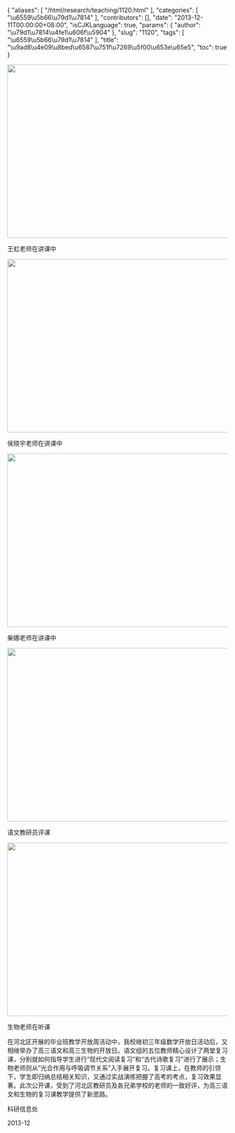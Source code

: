 {
    "aliases": [
        "/html/research/teaching/1120.html"
    ],
    "categories": [
        "\u6559\u5b66\u79d1\u7814"
    ],
    "contributors": [],
    "date": "2013-12-11T00:00:00+08:00",
    "isCJKLanguage": true,
    "params": {
        "author": "\u79d1\u7814\u4fe1\u606f\u5904"
    },
    "slug": "1120",
    "tags": [
        "\u6559\u5b66\u79d1\u7814"
    ],
    "title": "\u9ad8\u4e09\u8bed\u6587\u751f\u7269\u5f00\u653e\u65e5",
    "toc": true
}


<img
    src="https://cdn.tfls.online/mirror/full/833a4348216f69c01bc6449a731b8ffd8552c1dc.jpg"
    style="display:block;margin-left:auto;margin-right:auto;"
    decoding="async"
    fetchpriority="auto"
    loading="lazy"
    height="397"
    width="600"
/>




王虹老师在讲课中





<img
    src="https://cdn.tfls.online/mirror/full/b09f2b5058709ebedba00fd1b2fe109e2f5c617e.jpg"
    style="display:block;margin-left:auto;margin-right:auto;"
    decoding="async"
    fetchpriority="auto"
    loading="lazy"
    height="397"
    width="600"
/>




侯晓宇老师在讲课中





<img
    src="https://cdn.tfls.online/mirror/full/c47be50c2bf49f3d84bc3bfe6572e253a9a20cc8.jpg"
    style="display:block;margin-left:auto;margin-right:auto;"
    decoding="async"
    fetchpriority="auto"
    loading="lazy"
    height="397"
    width="600"
/>




柴娜老师在讲课中





<img
    src="https://cdn.tfls.online/mirror/full/85f72b2347b1dc6a8549f1856e40c6427dd3363c.jpg"
    style="display:block;margin-left:auto;margin-right:auto;"
    decoding="async"
    fetchpriority="auto"
    loading="lazy"
    height="397"
    width="600"
/>




语文教研员评课





<img
    src="https://cdn.tfls.online/mirror/full/46775c126fd0514afaaa74927f2de411ef0fc18a.jpg"
    style="display:block;margin-left:auto;margin-right:auto;"
    decoding="async"
    fetchpriority="auto"
    loading="lazy"
    height="397"
    width="600"
/>




生物老师在听课




在河北区开展的毕业班教学开放周活动中，我校继初三年级数学开放日活动后，又相继举办了高三语文和高三生物的开放日。语文组的五位教师精心设计了两堂复习课，分别就如何指导学生进行“现代文阅读复习”和“古代诗歌复习”进行了展示；生物老师则从“光合作用与呼吸调节关系”入手展开复习。复习课上，在教师的引领下，学生即归纳总结相关知识，又通过实战演练把握了高考的考点，复习效果显著。此次公开课，受到了河北区教研员及各兄弟学校的老师的一致好评，为高三语文和生物的复习课教学提供了新思路。




科研信息处




2013-12




  



